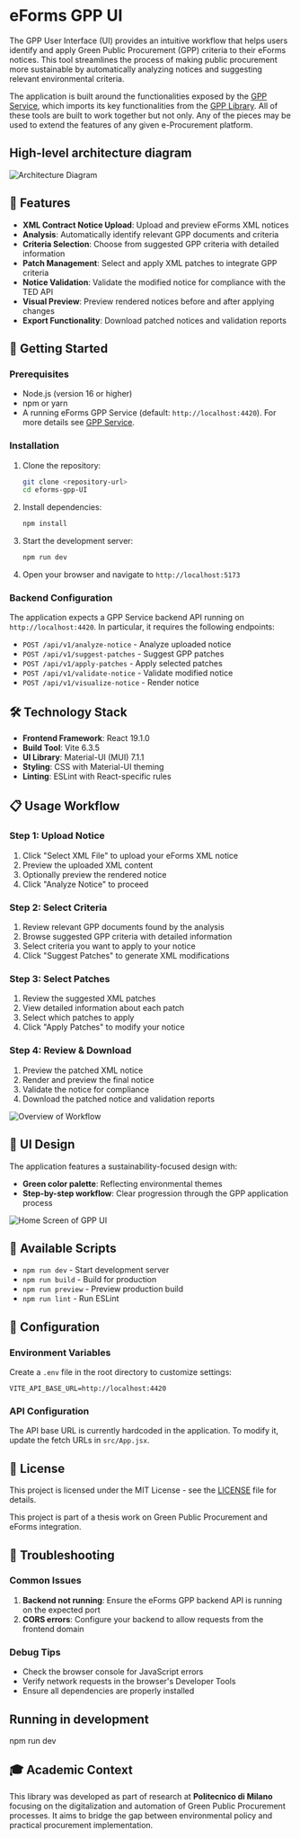 # eForms GPP UI

The GPP User Interface (UI) provides an intuitive workflow that helps users identify and apply Green Public Procurement (GPP) criteria to their eForms notices. This tool streamlines the process of making public procurement more sustainable by automatically analyzing notices and suggesting relevant environmental criteria.

The application is built around the functionalities exposed by the [GPP Service](https://github.com/uritrejo/eforms-gpp-service), which imports its key functionalities from the [GPP Library](https://github.com/uritrejo/eforms-gpp-library).
All of these tools are built to work together but not only. Any of the pieces may be used to extend the features of any given e-Procurement platform.

## High-level architecture diagram

![Architecture Diagram](docs/images/system-arch-diagram.png)

## 🌱 Features

-   **XML Contract Notice Upload**: Upload and preview eForms XML notices
-   **Analysis**: Automatically identify relevant GPP documents and criteria
-   **Criteria Selection**: Choose from suggested GPP criteria with detailed information
-   **Patch Management**: Select and apply XML patches to integrate GPP criteria
-   **Notice Validation**: Validate the modified notice for compliance with the TED API
-   **Visual Preview**: Preview rendered notices before and after applying changes
-   **Export Functionality**: Download patched notices and validation reports

## 🚀 Getting Started

### Prerequisites

-   Node.js (version 16 or higher)
-   npm or yarn
-   A running eForms GPP Service (default: `http://localhost:4420`). For more details see [GPP Service](https://github.com/uritrejo/eforms-gpp-service).

### Installation

1. Clone the repository:

    ```bash
    git clone <repository-url>
    cd eforms-gpp-UI
    ```

2. Install dependencies:

    ```bash
    npm install
    ```

3. Start the development server:

    ```bash
    npm run dev
    ```

4. Open your browser and navigate to `http://localhost:5173`

### Backend Configuration

The application expects a GPP Service backend API running on `http://localhost:4420`. In particular, it requires the following endpoints:

-   `POST /api/v1/analyze-notice` - Analyze uploaded notice
-   `POST /api/v1/suggest-patches` - Suggest GPP patches
-   `POST /api/v1/apply-patches` - Apply selected patches
-   `POST /api/v1/validate-notice` - Validate modified notice
-   `POST /api/v1/visualize-notice` - Render notice

## 🛠️ Technology Stack

-   **Frontend Framework**: React 19.1.0
-   **Build Tool**: Vite 6.3.5
-   **UI Library**: Material-UI (MUI) 7.1.1
-   **Styling**: CSS with Material-UI theming
-   **Linting**: ESLint with React-specific rules

## 📋 Usage Workflow

### Step 1: Upload Notice

1. Click "Select XML File" to upload your eForms XML notice
2. Preview the uploaded XML content
3. Optionally preview the rendered notice
4. Click "Analyze Notice" to proceed

### Step 2: Select Criteria

1. Review relevant GPP documents found by the analysis
2. Browse suggested GPP criteria with detailed information
3. Select criteria you want to apply to your notice
4. Click "Suggest Patches" to generate XML modifications

### Step 3: Select Patches

1. Review the suggested XML patches
2. View detailed information about each patch
3. Select which patches to apply
4. Click "Apply Patches" to modify your notice

### Step 4: Review & Download

1. Preview the patched XML notice
2. Render and preview the final notice
3. Validate the notice for compliance
4. Download the patched notice and validation reports

![Overview of Workflow](docs/images/steps-diagram.png)

## 🎨 UI Design

The application features a sustainability-focused design with:

-   **Green color palette**: Reflecting environmental themes
-   **Step-by-step workflow**: Clear progression through the GPP application process

![Home Screen of GPP UI](docs/images/home-screen.png)

## 🧪 Available Scripts

-   `npm run dev` - Start development server
-   `npm run build` - Build for production
-   `npm run preview` - Preview production build
-   `npm run lint` - Run ESLint

## 🔧 Configuration

### Environment Variables

Create a `.env` file in the root directory to customize settings:

```env
VITE_API_BASE_URL=http://localhost:4420
```

### API Configuration

The API base URL is currently hardcoded in the application. To modify it, update the fetch URLs in `src/App.jsx`.

## 📝 License

This project is licensed under the MIT License - see the [LICENSE](LICENSE) file for details.

This project is part of a thesis work on Green Public Procurement and eForms integration.

## 🐛 Troubleshooting

### Common Issues

1. **Backend not running**: Ensure the eForms GPP backend API is running on the expected port
2. **CORS errors**: Configure your backend to allow requests from the frontend domain

### Debug Tips

-   Check the browser console for JavaScript errors
-   Verify network requests in the browser's Developer Tools
-   Ensure all dependencies are properly installed

## Running in development

npm run dev

## 🎓 Academic Context

This library was developed as part of research at **Politecnico di Milano** focusing on the digitalization and automation of Green Public Procurement processes. It aims to bridge the gap between environmental policy and practical procurement implementation.
